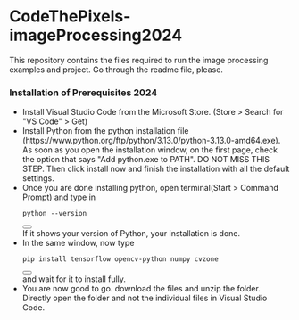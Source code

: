 # CodeThePixels-imageProcessing2024
This repository contains the files required to run the image processing examples and project. Go through the readme file, please.


### Installation of Prerequisites 2024 
<ul>
  <li>Install Visual Studio Code from the Microsoft Store. (Store > Search for "VS Code" > Get)</li>
  <li>Install Python from the python installation file (https://www.python.org/ftp/python/3.13.0/python-3.13.0-amd64.exe). As soon as you open the installation window, on the first page, check the option that says "Add python.exe to PATH". DO NOT MISS THIS STEP. Then click install now and finish the installation with all the default settings.</li>
  <li>Once you are done installing python, open terminal(Start > Command Prompt) and type in 
<div>
  <pre><code id="codeBlock">python --version</code></pre>
  <button onclick="copyCode()"></button>
</div>
 If it shows your version of Python, your installation is done. </li>
<li>In the same window, now type 
  <div>
  <pre><code id="codeBlock">pip install tensorflow opencv-python numpy cvzone</code></pre>
  <button onclick="copyCode()"></button>
</div>and wait for it to install fully.</li>
<li> You are now good to go. download the files and unzip the folder. Directly open the folder and not the individual files in Visual Studio Code.</li>
</ul>
